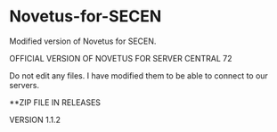 # Novetus-for-SECEN
Modified version of Novetus for SECEN.

OFFICIAL VERSION OF NOVETUS FOR SERVER CENTRAL 72

Do not edit any files. I have modified them to be able to connect to our servers.

**ZIP FILE IN RELEASES

VERSION 1.1.2

